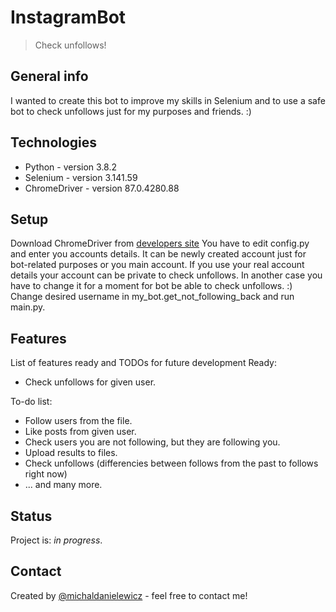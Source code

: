 # InstagramBot
> Check unfollows!

## General info
I wanted to create this bot to improve my skills in Selenium and to use a safe bot to check unfollows just for my purposes and friends. :)

## Technologies
* Python - version 3.8.2
* Selenium - version 3.141.59
* ChromeDriver - version 87.0.4280.88

## Setup
Download ChromeDriver from [developers site](https://chromedriver.chromium.org/)
You have to edit config.py and enter you accounts details. It can be newly created account just for bot-related purposes or you main account. If you use your real account details your account can be private to check unfollows. In another case you have to change it for a moment for bot be able to check unfollows. :)
Change desired username in my_bot.get_not_following_back and run main.py.

## Features
List of features ready and TODOs for future development
Ready:
* Check unfollows for given user. 

To-do list:
* Follow users from the file.
* Like posts from given user.
* Check users you are not following, but they are following you.
* Upload results to files.
* Check unfollows (differencies between follows from the past to follows right now)
* ... and many more.

## Status
Project is: _in progress_.

## Contact
Created by [@michaldanielewicz](https://michaldanielewicz.github.io/) - feel free to contact me!

